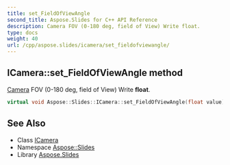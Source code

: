 ```yaml
---
title: set_FieldOfViewAngle
second_title: Aspose.Slides for C++ API Reference
description: Camera FOV (0-180 deg, field of View) Write float.
type: docs
weight: 40
url: /cpp/aspose.slides/icamera/set_fieldofviewangle/
---
```

## ICamera::set_FieldOfViewAngle method


[Camera](../../camera/) FOV (0-180 deg, field of View) Write **float**.

```cpp
virtual void Aspose::Slides::ICamera::set_FieldOfViewAngle(float value)=0
```

## See Also

* Class [ICamera](../)
* Namespace [Aspose::Slides](../../)
* Library [Aspose.Slides](../../../)
